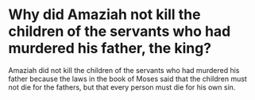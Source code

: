# Why did Amaziah not kill the children of the servants who had murdered his father, the king?

Amaziah did not kill the children of the servants who had murdered his father because the laws in the book of Moses said that the children must not die for the fathers, but that every person must die for his own sin.
